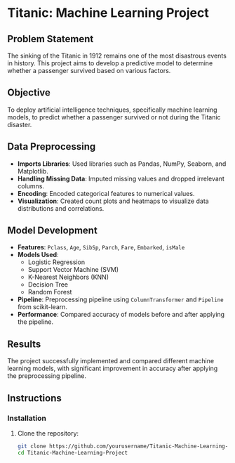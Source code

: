 # Titanic: Machine Learning Project

## Problem Statement
The sinking of the Titanic in 1912 remains one of the most disastrous events in history. This project aims to develop a predictive model to determine whether a passenger survived based on various factors.

## Objective
To deploy artificial intelligence techniques, specifically machine learning models, to predict whether a passenger survived or not during the Titanic disaster.

## Data Preprocessing
- **Imports Libraries**: Used libraries such as Pandas, NumPy, Seaborn, and Matplotlib.
- **Handling Missing Data**: Imputed missing values and dropped irrelevant columns.
- **Encoding**: Encoded categorical features to numerical values.
- **Visualization**: Created count plots and heatmaps to visualize data distributions and correlations.

## Model Development
- **Features**: `Pclass`, `Age`, `SibSp`, `Parch`, `Fare`, `Embarked`, `isMale`
- **Models Used**:
  - Logistic Regression
  - Support Vector Machine (SVM)
  - K-Nearest Neighbors (KNN)
  - Decision Tree
  - Random Forest
- **Pipeline**: Preprocessing pipeline using `ColumnTransformer` and `Pipeline` from scikit-learn.
- **Performance**: Compared accuracy of models before and after applying the pipeline.

## Results
The project successfully implemented and compared different machine learning models, with significant improvement in accuracy after applying the preprocessing pipeline.

## Instructions
### Installation
1. Clone the repository:
   ```bash
   git clone https://github.com/yourusername/Titanic-Machine-Learning-Project.git
   cd Titanic-Machine-Learning-Project
